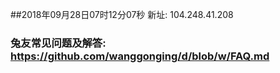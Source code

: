 ##2018年09月28日07时12分07秒 新址: 104.248.41.208
### 兔友常见问题及解答: https://github.com/wanggonging/d/blob/w/FAQ.md
